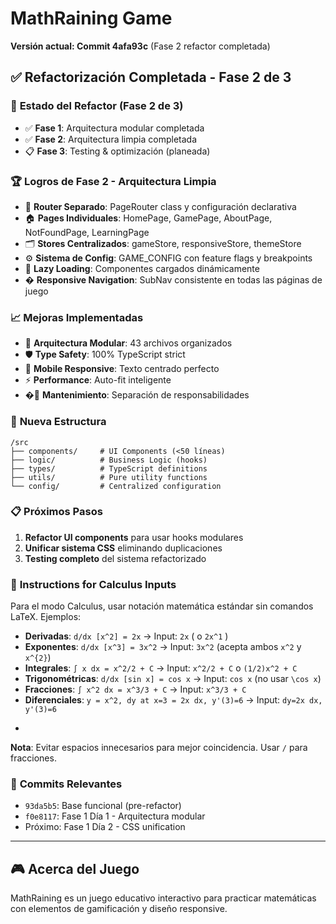 # MathRaining Game

**Versión actual: Commit 4afa93c** (Fase 2 refactor completada)

## ✅ Refactorización Completada - Fase 2 de 3

### 🚀 **Estado del Refactor (Fase 2 de 3)**
- ✅ **Fase 1**: Arquitectura modular completada
- ✅ **Fase 2**: Arquitectura limpia completada
- 📋 **Fase 3**: Testing & optimización (planeada)

### 🏆 **Logros de Fase 2 - Arquitectura Limpia**
- 🔀 **Router Separado**: PageRouter class y configuración declarativa
- 🏠 **Pages Individuales**: HomePage, GamePage, AboutPage, NotFoundPage, LearningPage
- 🗂️ **Stores Centralizados**: gameStore, responsiveStore, themeStore
- ⚙️ **Sistema de Config**: GAME_CONFIG con feature flags y breakpoints
- 🎯 **Lazy Loading**: Componentes cargados dinámicamente
- � **Responsive Navigation**: SubNav consistente en todas las páginas de juego

### 📈 **Mejoras Implementadas**
- 🎯 **Arquitectura Modular**: 43 archivos organizados
- 🛡️ **Type Safety**: 100% TypeScript strict
- 📱 **Mobile Responsive**: Texto centrado perfecto
- ⚡ **Performance**: Auto-fit inteligente
- �🔧 **Mantenimiento**: Separación de responsabilidades

### 📁 **Nueva Estructura**
```
/src
├── components/     # UI Components (<50 líneas)
├── logic/          # Business Logic (hooks)
├── types/          # TypeScript definitions
├── utils/          # Pure utility functions
└── config/         # Centralized configuration
```

### 📋 **Próximos Pasos**
1. **Refactor UI components** para usar hooks modulares
2. **Unificar sistema CSS** eliminando duplicaciones
3. **Testing completo** del sistema refactorizado

### 📝 **Instructions for Calculus Inputs**

Para el modo Calculus, usar notación matemática estándar sin comandos LaTeX. Ejemplos:

- **Derivadas**: `d/dx [x^2] = 2x` → Input: `2x` ( o `2x^1` )
- **Exponentes**: `d/dx [x^3] = 3x^2` → Input: `3x^2` (acepta ambos `x^2` y `x^{2}`)
- **Integrales**: `∫ x dx = x^2/2 + C` → Input: `x^2/2 + C` o `(1/2)x^2 + C`
- **Trigonométricas**: `d/dx [sin x] = cos x` → Input: `cos x` (no usar `\cos x`)
- **Fracciones**: `∫ x^2 dx = x^3/3 + C` → Input: `x^3/3 + C`
- **Diferenciales**: `y = x^2, dy at x=3 = 2x dx, y'(3)=6` → Input: `dy=2x dx, y'(3)=6`
+ 
**Nota**: Evitar espacios innecesarios para mejor coincidencia. Usar `/` para fracciones.

### 🔗 **Commits Relevantes**
- `93da5b5`: Base funcional (pre-refactor)
- `f0e8117`: Fase 1 Día 1 - Arquitectura modular
- Próximo: Fase 1 Día 2 - CSS unification

---

## 🎮 **Acerca del Juego**
MathRaining es un juego educativo interactivo para practicar matemáticas con elementos de gamificación y diseño responsive.
